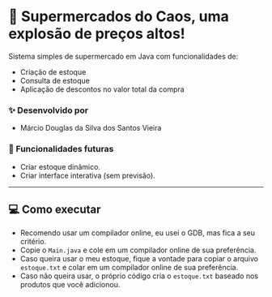 # 🛒 Supermercados do Caos, uma explosão de preços altos!

Sistema simples de supermercado em Java com funcionalidades de:

- Criação de estoque
- Consulta de estoque
- Aplicação de descontos no valor total da compra

### ✨ Desenvolvido por

- Márcio Douglas da Silva dos Santos Vieira

### 🔧 Funcionalidades futuras

- Criar estoque dinâmico.
- Criar interface interativa (sem previsão).

---

## 💻 Como executar

- Recomendo usar um compilador online, eu usei o GDB, mas fica a seu critério.
- Copie o `Main.java` e cole em um compilador online de sua preferência.
- Caso queira usar o meu estoque, fique a vontade para copiar o arquivo `estoque.txt` e colar em um compilador online de sua preferência.
- Caso não queira usar, o próprio código cria o `estoque.txt` baseado nos produtos que você adicionou.
